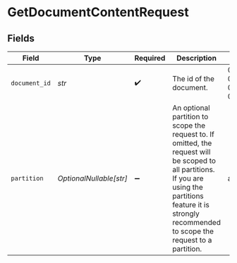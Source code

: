 # GetDocumentContentRequest


## Fields

| Field                                                                                                                                                                                                            | Type                                                                                                                                                                                                             | Required                                                                                                                                                                                                         | Description                                                                                                                                                                                                      | Example                                                                                                                                                                                                          |
| ---------------------------------------------------------------------------------------------------------------------------------------------------------------------------------------------------------------- | ---------------------------------------------------------------------------------------------------------------------------------------------------------------------------------------------------------------- | ---------------------------------------------------------------------------------------------------------------------------------------------------------------------------------------------------------------- | ---------------------------------------------------------------------------------------------------------------------------------------------------------------------------------------------------------------- | ---------------------------------------------------------------------------------------------------------------------------------------------------------------------------------------------------------------- |
| `document_id`                                                                                                                                                                                                    | *str*                                                                                                                                                                                                            | :heavy_check_mark:                                                                                                                                                                                               | The id of the document.                                                                                                                                                                                          | 00000000-0000-0000-0000-000000000000                                                                                                                                                                             |
| `partition`                                                                                                                                                                                                      | *OptionalNullable[str]*                                                                                                                                                                                          | :heavy_minus_sign:                                                                                                                                                                                               | An optional partition to scope the request to. If omitted, the request will be scoped to all partitions. If you are using the partitions feature it is strongly recommended to scope the request to a partition. | acme_customer_id                                                                                                                                                                                                 |